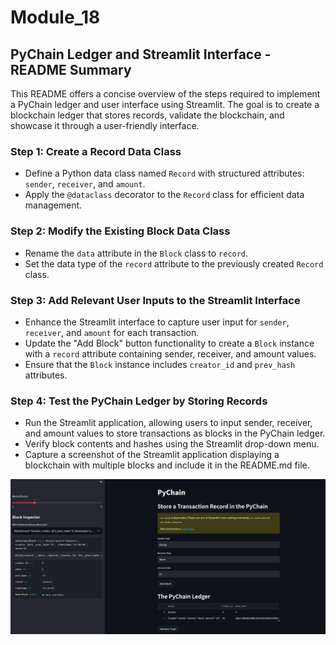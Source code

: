 # Module_18

## PyChain Ledger and Streamlit Interface - README Summary

This README offers a concise overview of the steps required to implement a PyChain ledger and user interface using Streamlit. The goal is to create a blockchain ledger that stores records, validate the blockchain, and showcase it through a user-friendly interface.

### Step 1: Create a Record Data Class

- Define a Python data class named `Record` with structured attributes: `sender`, `receiver`, and `amount`.
- Apply the `@dataclass` decorator to the `Record` class for efficient data management.

### Step 2: Modify the Existing Block Data Class

- Rename the `data` attribute in the `Block` class to `record`.
- Set the data type of the `record` attribute to the previously created `Record` class.

### Step 3: Add Relevant User Inputs to the Streamlit Interface

- Enhance the Streamlit interface to capture user input for `sender`, `receiver`, and `amount` for each transaction.
- Update the "Add Block" button functionality to create a `Block` instance with a `record` attribute containing sender, receiver, and amount values.
- Ensure that the `Block` instance includes `creator_id` and `prev_hash` attributes.

### Step 4: Test the PyChain Ledger by Storing Records

- Run the Streamlit application, allowing users to input sender, receiver, and amount values to store transactions as blocks in the PyChain ledger.
- Verify block contents and hashes using the Streamlit drop-down menu.
- Capture a screenshot of the Streamlit application displaying a blockchain with multiple blocks and include it in the README.md file.

![Validation](Streamlit%20Pic.png)

